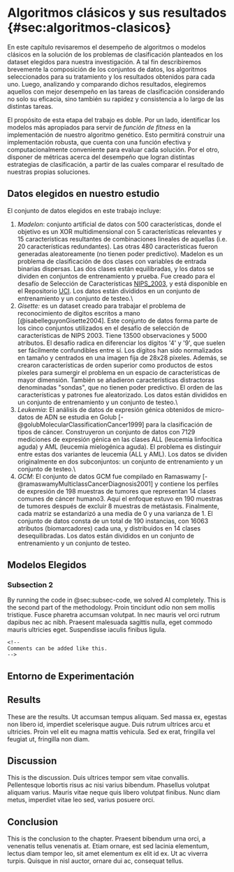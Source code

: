 # Algoritmos clásicos y sus resultados  {#sec:algoritmos-clasicos}

En este capítulo revisaremos el desempeño de algoritmos o modelos clásicos en la solución de los problemas de clasificación planteados en los dataset elegidos para nuestra investigación. A tal fin describiremos brevemente la composición de los conjuntos de datos, los algoritmos seleccionados para su tratamiento y los resultados obtenidos para cada uno. Luego, analizando y comparando dichos resultados, elegiremos aquellos con mejor desempeño en las tareas de clasificación considerando no solo su eficacia, sino también su rapidez y consistencia a lo largo de las distintas tareas.

El propósito de esta etapa del trabajo es doble. Por un lado, identificar los modelos más apropiados para servir de *función de fitness* en la implementación de nuestro algoritmo genético. Esto permitirá construir una implementación robusta, que cuenta con una función efectiva y computacionalmente conveniente para evaluar cada solución. Por el otro, disponer de métricas acerca del desempeño que logran distintas estrategias de clasificación, a partir de las cuales comparar el resultado de nuestras propias soluciones.

## Datos elegidos en nuestro estudio

El conjunto de datos elegidos en este trabajo incluye:

1.  *Madelon*: conjunto artificial de datos con 500 características, donde el objetivo es un XOR multidimensional con 5 características relevantes y 15 características resultantes de combinaciones lineales de aquellas (i.e. 20 características redundantes). Las otras 480 características fueron generadas aleatoreamente (no tienen poder predictivo). Madelon es un problema de clasificación de dos clases con variables de entrada binarias dispersas. Las dos clases están equilibradas, y los datos se dividen en conjuntos de entrenamiento y prueba. Fue creado para el desafío de Selección de Características [NIPS_2003](http://clopinet.com/isabelle/Projects/NIPS2003/), y está disponible en el Repositorio [UCI](https://archive.ics.uci.edu/dataset/171/madelon). Los datos están divididos en un conjunto de entrenamiento y un conjunto de testeo.\
2.  *Gisette:* es un dataset creado para trabajar el problema de reconocimiento de dígitos escritos a mano [@isabelleguyonGisette2004]. Este conjunto de datos forma parte de los cinco conjuntos utilizados en el desafío de selección de características de NIPS 2003. Tiene 13500 observaciones y 5000 atributos. El desafío radica en diferenciar los dígitos '4' y '9', que suelen ser fácilmente confundibles entre sí. Los dígitos han sido normalizados en tamaño y centrados en una imagen fija de 28x28 píxeles. Además, se crearon características de orden superior como productos de estos píxeles para sumergir el problema en un espacio de características de mayor dimensión. También se añadieron características distractoras denominadas "sondas", que no tienen poder predictivo. El orden de las características y patrones fue aleatorizado. Los datos están divididos en un conjunto de entrenamiento y un conjunto de testeo.\
3.  *Leukemia*: El análisis de datos de expresión génica obtenidos de micro-datos de ADN se estudia en Golub [-@golubMolecularClassificationCancer1999] para la clasificación de tipos de cáncer. Construyeron un conjunto de datos con 7129 mediciones de expresión génica en las clases ALL (leucemia linfocítica aguda) y AML (leucemia mielogénica aguda). El problema es distinguir entre estas dos variantes de leucemia (ALL y AML). Los datos se dividen originalmente en dos subconjuntos: un conjunto de entrenamiento y un conjunto de testeo.\
4.  *GCM*: El conjunto de datos GCM fue compilado en Ramaswamy [-@ramaswamyMulticlassCancerDiagnosis2001] y contiene los perfiles de expresión de 198 muestras de tumores que representan 14 clases comunes de cáncer humano3. Aquí el enfoque estuvo en 190 muestras de tumores después de excluir 8 muestras de metástasis. Finalmente, cada matriz se estandarizó a una media de 0 y una varianza de 1. El conjunto de datos consta de un total de 190 instancias, con 16063 atributos (biomarcadores) cada una, y distribuidos en 14 clases desequilibradas. Los datos están divididos en un conjunto de entrenamiento y un conjunto de testeo.

## Modelos Elegidos 


### Subsection 2

By running the code in @sec:subsec-code, we solved AI completely. This is the second part of the methodology. Proin tincidunt odio non sem mollis tristique. Fusce pharetra accumsan volutpat. In nec mauris vel orci rutrum dapibus nec ac nibh. Praesent malesuada sagittis nulla, eget commodo mauris ultricies eget. Suspendisse iaculis finibus ligula.

```{=html}
<!-- 
Comments can be added like this.
-->
```
## Entorno de Experimentación

## Results

These are the results. Ut accumsan tempus aliquam. Sed massa ex, egestas non libero id, imperdiet scelerisque augue. Duis rutrum ultrices arcu et ultricies. Proin vel elit eu magna mattis vehicula. Sed ex erat, fringilla vel feugiat ut, fringilla non diam.

## Discussion

This is the discussion. Duis ultrices tempor sem vitae convallis. Pellentesque lobortis risus ac nisi varius bibendum. Phasellus volutpat aliquam varius. Mauris vitae neque quis libero volutpat finibus. Nunc diam metus, imperdiet vitae leo sed, varius posuere orci.

## Conclusion

This is the conclusion to the chapter. Praesent bibendum urna orci, a venenatis tellus venenatis at. Etiam ornare, est sed lacinia elementum, lectus diam tempor leo, sit amet elementum ex elit id ex. Ut ac viverra turpis. Quisque in nisl auctor, ornare dui ac, consequat tellus.